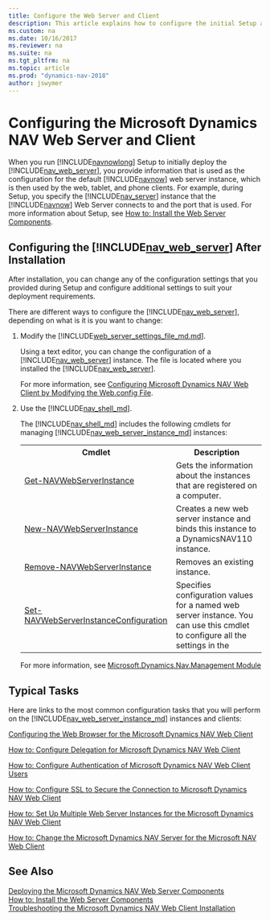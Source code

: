 ```yaml
---
title: Configure the Web Server and Client
description: This article explains how to configure the initial Setup and the Installed Microsoft Dynamics NAV Web Server and Client.
ms.custom: na
ms.date: 10/16/2017
ms.reviewer: na
ms.suite: na
ms.tgt_pltfrm: na
ms.topic: article
ms.prod: "dynamics-nav-2018"
author: jswymer
---
```

# Configuring the Microsoft Dynamics NAV Web Server and Client
When you run [!INCLUDE[navnowlong](includes/navnowlong_md.md)] Setup to initially deploy the [!INCLUDE[nav_web_server](includes/nav_web_server_md.md)], you provide information that is used as the configuration for the default [!INCLUDE[navnow](includes/navnow_md.md)] web server instance, which is then used by the web, tablet, and phone clients.
For example, during Setup, you specify the [!INCLUDE[nav_server](includes/nav_server_md.md)] instance that the [!INCLUDE[navnow](includes/navnow_md.md)] Web Server connects to and the port that is used. For more information about Setup, see [How to: Install the Web Server Components](How-to--Install-the-Web-Server-Components.md).  
  
## Configuring the [!INCLUDE[nav_web_server](includes/nav_web_server_md.md)] After Installation 
After installation, you can change any of the configuration settings that you provided during Setup and configure additional settings to suit your deployment requirements.

There are different ways to configure the [!INCLUDE[nav_web_server](includes/nav_web_server_md.md)], depending on what is it is you want to change:

1. Modify the [!INCLUDE[web_server_settings_file_md.md](includes/web_server_settings_file_md.md)].

     Using a text editor, you can change the configuration of a [!INCLUDE[nav_web_server](includes/nav_web_server_md.md)] instance. The file is located where you installed the [!INCLUDE[nav_web_server](includes/nav_web_server_md.md)].

     For more information, see  [Configuring Microsoft Dynamics NAV Web Client by Modifying the Web.config File](Configuring-Microsoft-Dynamics-NAV-Web-Client-by-Modifying-the-Web.config-File.md).

2. Use the [!INCLUDE[nav_shell_md](includes/nav_shell_md.md)].

    The [!INCLUDE[nav_shell_md](includes/nav_shell_md.md)] includes the following cmdlets for managing [!INCLUDE[nav_web_server_instance_md](includes/nav_web_server_instance_md.md)] instances:

    <table>
     <tr>
     <th>Cmdlet</th>
     <th>Description</th>
     </tr>
     <tr>
     <td><a href="/powershell/module/microsoft.dynamics.nav.management/Get-NAVWebServerInstance" data-raw-source="[Get-NAVWebServerInstance](/powershell/module/microsoft.dynamics.nav.management/Get-NAVWebServerInstance)">Get-NAVWebServerInstance</a></td>
     <td>Gets the information about the instances that are registered on a computer.</td>
     </tr>
     <td><a href="/powershell/module/microsoft.dynamics.nav.management/New-NAVWebServerInstance" data-raw-source="[New-NAVWebServerInstance](/powershell/module/microsoft.dynamics.nav.management/New-NAVWebServerInstance)">New-NAVWebServerInstance</a></td>
     <td>Creates a new web server instance and binds this instance to a DynamicsNAV110 instance.</td>
     </tr>
     <tr>
    </tr>
     <td><a href="/powershell/module/microsoft.dynamics.nav.management/Remove-NAVWebServerInstance" data-raw-source="[Remove-NAVWebServerInstance](/powershell/module/microsoft.dynamics.nav.management/Remove-NAVWebServerInstance)">Remove-NAVWebServerInstance</a></td>
     <td>Removes an existing instance.</td>
     </tr>
    </tr>
     <td><a href="/powershell/module/microsoft.dynamics.nav.management/Set-NAVWebServerInstanceConfiguration" data-raw-source="[Set-NAVWebServerInstanceConfiguration](/powershell/module/microsoft.dynamics.nav.management/Set-NAVWebServerInstanceConfiguration)">Set-NAVWebServerInstanceConfiguration</a></td>
     <td>Specifies configuration values for a named web server instance. You can use this cmdlet to configure all the settings in the  </td>
     </tr>
     </table>  

     For more information, see [Microsoft.Dynamics.Nav.Management Module](/powershell/module/microsoft.dynamics.nav.management)

## Typical Tasks

Here are links to the most common configuration tasks that you will perform on the [!INCLUDE[nav_web_server_instance_md](includes/nav_web_server_instance_md.md)] instances and clients:

 [Configuring the Web Browser for the Microsoft Dynamics NAV Web Client](Configuring-the-Web-Browser-for-the-Microsoft-Dynamics-NAV-Web-Client.md)  
  
 [How to: Configure Delegation for Microsoft Dynamics NAV Web Client](How-to--Configure-Delegation-for-Microsoft-Dynamics-NAV-Web-Client.md)  
  
 [How to: Configure Authentication of Microsoft Dynamics NAV Web Client Users](How-to--Configure-Authentication-of-Microsoft-Dynamics-NAV-Web-Client-Users.md)  
  
 [How to: Configure SSL to Secure the Connection to Microsoft Dynamics NAV Web Client](How-to--Configure-SSL-to-Secure-the-Connection-to-Microsoft-Dynamics-NAV-Web-Client.md)  
  
 [How to: Set Up Multiple Web Server Instances for the Microsoft Dynamics NAV Web Client](How-to--Set-Up-Multiple-Web-Server-Instances-for-the-Microsoft-Dynamics-NAV-Web-Client.md)  

 [How to: Change the Microsoft Dynamics NAV Server for the Microsoft NAV Web Client](How-to--Change-the-Microsoft-Dynamics-NAV-Server-for-the-Microsoft-NAV-Web-Client.md)
  
## See Also  
 [Deploying the Microsoft Dynamics NAV Web Server Components](Deploying-the-Microsoft-Dynamics-NAV-Web-Server-Components.md)   
 [How to: Install the Web Server Components](How-to--Install-the-Web-Server-Components.md)   
 [Troubleshooting the Microsoft Dynamics NAV Web Client Installation](Troubleshooting-the-Microsoft-Dynamics-NAV-Web-Client-Installation.md)